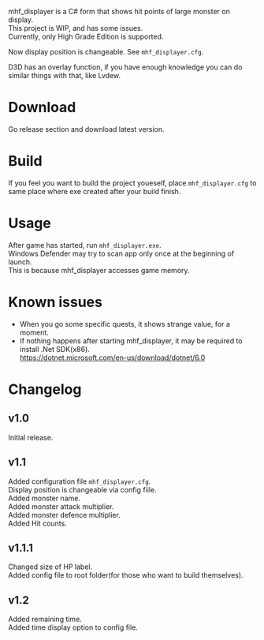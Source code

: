 mhf_displayer is a C# form that shows hit points of large monster on display.  
This project is WIP, and has some issues.  
Currently, only High Grade Edition is supported.

Now display position is changeable. See `mhf_displayer.cfg`.

D3D has an overlay function, if you have enough knowledge you can do similar things with that, like Lvdew.

# Download
Go release section and download latest version.

# Build
If you feel you want to build the project youeself, place `mhf_displayer.cfg` to same place where exe created after your build finish.

# Usage
After game has started, run `mhf_displayer.exe`.  
Windows Defender may try to scan app only once at the beginning of launch.  
This is because mhf_displayer accesses game memory.

# Known issues
- When you go some specific quests, it shows strange value, for a moment.  
- If nothing happens after starting mhf_displayer, it may be required to install .Net SDK(x86).  
https://dotnet.microsoft.com/en-us/download/dotnet/6.0


# Changelog

## v1.0
Initial release.

## v1.1
Added configuration file `mhf_displayer.cfg`.  
Display position is changeable via config fiile.  
Added monster name.  
Added monster attack multiplier.  
Added monster defence multiplier.  
Added Hit counts.

## v1.1.1
Changed size of HP label.  
Added config file to root folder(for those who want to build themselves).

## v1.2
Added remaining time.  
Added time display option to config file.  
